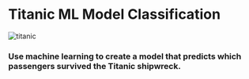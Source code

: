 # Titanic ML Model Classification
![titanic]("https://cdna.artstation.com/p/assets/images/images/029/747/394/large/vasilije-ristovic-titanic-sunset-print-prosirena-web.jpg?1598519694")
### Use machine learning to create a model that predicts which passengers survived the Titanic shipwreck.
